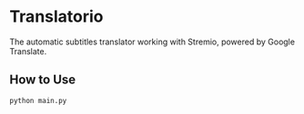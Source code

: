 #  Translatorio
The automatic subtitles translator working with Stremio, powered by Google Translate.

## How to Use
```bash
python main.py
```
